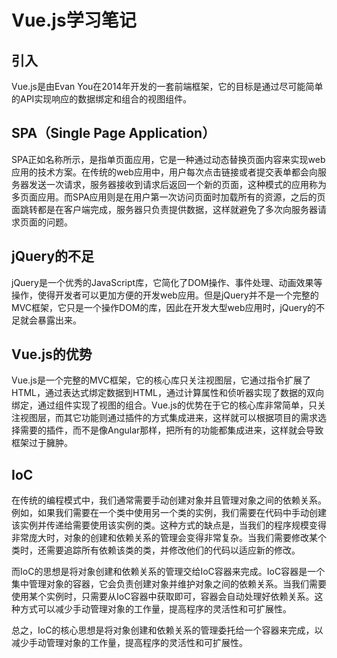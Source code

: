 # Vue.js学习笔记

## 引入

Vue.js是由Evan You在2014年开发的一套前端框架，它的目标是通过尽可能简单的API实现响应的数据绑定和组合的视图组件。

## SPA（Single Page Application）

SPA正如名称所示，是指单页面应用，它是一种通过动态替换页面内容来实现web应用的技术方案。在传统的web应用中，用户每次点击链接或者提交表单都会向服务器发送一次请求，服务器接收到请求后返回一个新的页面，这种模式的应用称为多页面应用。而SPA应用则是在用户第一次访问页面时加载所有的资源，之后的页面跳转都是在客户端完成，服务器只负责提供数据，这样就避免了多次向服务器请求页面的问题。

## jQuery的不足

jQuery是一个优秀的JavaScript库，它简化了DOM操作、事件处理、动画效果等操作，使得开发者可以更加方便的开发web应用。但是jQuery并不是一个完整的MVC框架，它只是一个操作DOM的库，因此在开发大型web应用时，jQuery的不足就会暴露出来。

## Vue.js的优势

Vue.js是一个完整的MVC框架，它的核心库只关注视图层，它通过指令扩展了HTML，通过表达式绑定数据到HTML，通过计算属性和侦听器实现了数据的双向绑定，通过组件实现了视图的组合。Vue.js的优势在于它的核心库非常简单，只关注视图层，而其它功能则通过插件的方式集成进来，这样就可以根据项目的需求选择需要的插件，而不是像Angular那样，把所有的功能都集成进来，这样就会导致框架过于臃肿。

## IoC

在传统的编程模式中，我们通常需要手动创建对象并且管理对象之间的依赖关系。例如，如果我们需要在一个类中使用另一个类的实例，我们需要在代码中手动创建该实例并传递给需要使用该实例的类。这种方式的缺点是，当我们的程序规模变得非常庞大时，对象的创建和依赖关系的管理会变得非常复杂。当我们需要修改某个类时，还需要追踪所有依赖该类的类，并修改他们的代码以适应新的修改。

而IoC的思想是将对象创建和依赖关系的管理交给IoC容器来完成。IoC容器是一个集中管理对象的容器，它会负责创建对象并维护对象之间的依赖关系。当我们需要使用某个实例时，只需要从IoC容器中获取即可，容器会自动处理好依赖关系。这种方式可以减少手动管理对象的工作量，提高程序的灵活性和可扩展性。

总之，IoC的核心思想是将对象创建和依赖关系的管理委托给一个容器来完成，以减少手动管理对象的工作量，提高程序的灵活性和可扩展性。
